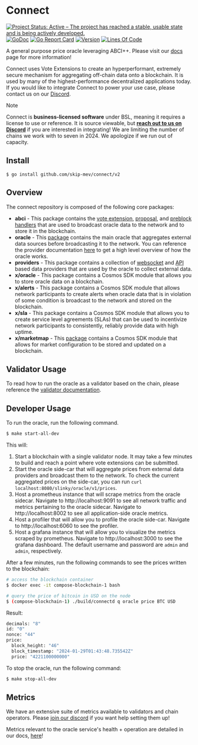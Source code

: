 # Connect

<!-- markdownlint-disable MD013 -->
<!-- markdownlint-disable MD041 -->

[![Project Status: Active – The project has reached a stable, usable state and is being actively developed.](https://www.repostatus.org/badges/latest/active.svg)](https://www.repostatus.org/#wip)
[![GoDoc](https://img.shields.io/badge/godoc-reference-blue?style=flat-square&logo=go)](https://godoc.org/github.com/skip-mev/connect/v2)
[![Go Report Card](https://goreportcard.com/badge/github.com/skip-mev/connect/v2?style=flat-square)](https://goreportcard.com/report/github.com/skip-mev/connect/v2)
[![Version](https://img.shields.io/github/tag/skip-mev/connect.svg?style=flat-square)](https://github.com/skip-mev/connect/v2/releases/latest)
[![Lines Of Code](https://img.shields.io/tokei/lines/github/skip-mev/connect?style=flat-square)](https://github.com/skip-mev/connect/v2)

A general purpose price oracle leveraging ABCI++. Please visit our [docs](https://docs.skip.build/connect/introduction) page for more information!

Connect uses Vote Extensions to create an hyperperformant, extremely secure mechanism for aggregating off-chain data onto a blockchain. It is used by
many of the highest-performance decentralized applications today. If you would like to integrate Connect to power your use case, please contact us on our
[Discord](https://discord.gg/PeBGE9jrbu).

> [!NOTE]
> Connect is **business-licensed software** under BSL, meaning it requires a license to use or reference. It is source viewable, but [**reach out to us on Discord**](https://skip.build/discord) if you are interested in integrating! We are limiting the number of chains we work with to seven in 2024. We apologize if we run out of capacity.

## Install

```shell
$ go install github.com/skip-mev/connect/v2
```

## Overview

The connect repository is composed of the following core packages:

* **abci** - This package contains the [vote extension](./abci/ve/README.md), [proposal](./abci/proposals/README.md), and [preblock handlers](./abci/preblock/oracle/README.md) that are used to broadcast oracle data to the network and to store it in the blockchain.
* **oracle** - This [package](./oracle/) contains the main oracle that aggregates external data sources before broadcasting it to the network. You can reference the provider documentation [here](./providers/base/README.md) to get a high level overview of how the oracle works.
* **providers** - This package contains a collection of [websocket](./providers/websockets/README.md) and [API](./providers/apis/README.md) based data providers that are used by the oracle to collect external data.
* **x/oracle** - This package contains a Cosmos SDK module that allows you to store oracle data on a blockchain.
* **x/alerts** - <UNDER DEVELOPMENT> This package contains a Cosmos SDK module that allows network participants to create alerts when oracle data that is in violation of some condition is broadcast to the network and stored on the blockchain.
* **x/sla** - <UNDER DEVELOPMENT> This package contains a Cosmos SDK module that allows you to create service level agreements (SLAs) that can be used to incentivize network participants to consistently, reliably provide data with high uptime.
* **x/marketmap** - This [package](./x/marketmap/README.md) contains  a Cosmos SDK module that allows for market configuration to be stored and updated on a blockchain.

## Validator Usage

To read how to run the oracle as a validator based on the chain, please reference the [validator documentation](https://docs.skip.build/connect/validators/quickstart).

## Developer Usage

To run the oracle, run the following command.

```bash
$ make start-all-dev
```

This will:

1. Start a blockchain with a single validator node. It may take a few minutes to build and reach a point where vote extensions can be submitted.
2. Start the oracle side-car that will aggregate prices from external data providers and broadcast them to the network. To check the current aggregated prices on the side-car, you can run `curl localhost:8080/slinky/oracle/v1/prices`.
3. Host a prometheus instance that will scrape metrics from the oracle sidecar. Navigate to http://localhost:9091 to see all network traffic and metrics pertaining to the oracle sidecar. Navigate to http://localhost:8002 to see all application-side oracle metrics.
4. Host a profiler that will allow you to profile the oracle side-car. Navigate to http://localhost:6060 to see the profiler.
5. Host a grafana instance that will allow you to visualize the metrics scraped by prometheus. Navigate to http://localhost:3000 to see the grafana dashboard. The default username and password are `admin` and `admin`, respectively.

After a few minutes, run the following commands to see the prices written to the blockchain:

```bash
# access the blockchain container
$ docker exec -it compose-blockchain-1 bash

# query the price of bitcoin in USD on the node
$ (compose-blockchain-1) ./build/connectd q oracle price BTC USD
```

Result:

```bash
decimals: "8"
id: "0"
nonce: "44"
price:
  block_height: "46"
  block_timestamp: "2024-01-29T01:43:48.735542Z"
  price: "4221100000000"
```

To stop the oracle, run the following command:

```bash
$ make stop-all-dev
```

## Metrics

We have an extensive suite of metrics available to validators and chain operators.
 Please [join our discord](https://discord.gg/PeBGE9jrbu) if you want help setting them up!

Metrics relevant to the oracle service's health + operation are detailed in our docs, [here](https://docs.skip.build/connect/metrics/overview)!

